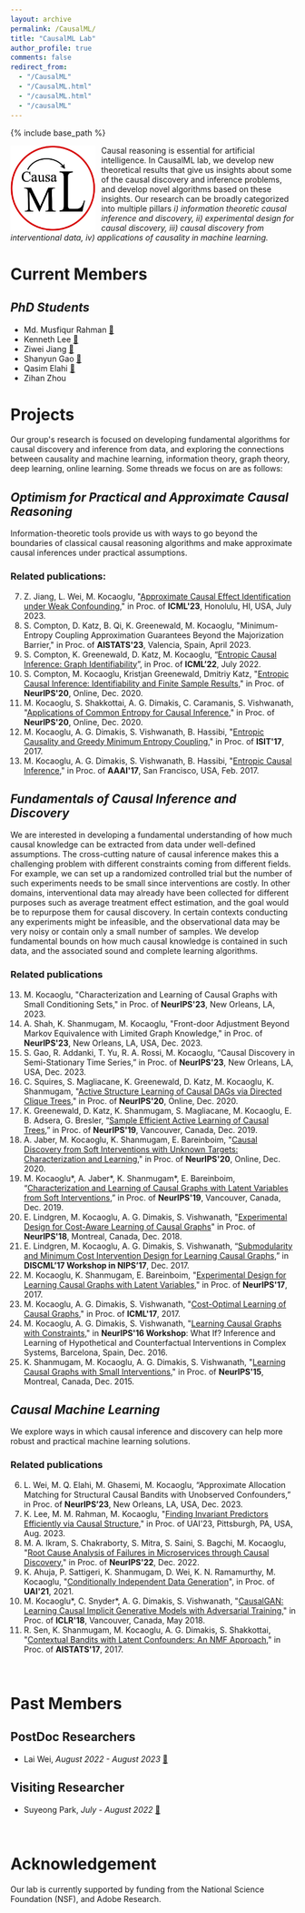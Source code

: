```yaml
---
layout: archive
permalink: /CausalML/
title: "CausalML Lab"
author_profile: true
comments: false
redirect_from: 
  - "/CausalML"
  - "/CausalML.html"
  - "/causalML.html"
  - "/causalML"
---
```




{% include base_path %}

<img align="left" src="/images/lablogo.png" width="150px" style="float:left; padding-right:10px"> Causal reasoning is essential for artificial intelligence. In CausalML lab, we develop new theoretical results that give us insights about some of the causal discovery and inference problems, and develop novel algorithms based on these insights. Our research can be broadly categorized into multiple pillars _i) information theoretic causal inference and discovery, ii) experimental design for causal discovery, iii) causal discovery from interventional data, iv) applications of causality in machine learning._

# Current Members
 
## *PhD Students*
- Md. Musfiqur Rahman [📄](https://sites.google.com/view/musfiqshohan/)
- Kenneth Lee [📄](https://kenneth-lee-ch.github.io/)
- Ziwei Jiang [📄](https://ziwei-jiang.github.io/)
- Shanyun Gao [📄](https://sites.google.com/view/shanyungao/home)
- Qasim Elahi [📄](https://qasimelahi.github.io/QasimElahi/)
- Zihan Zhou


# Projects
Our group's research is focused on developing fundamental algorithms for causal discovery and inference from data, and exploring the connections between causality and machine learning, information theory, graph theory, deep learning, online learning. Some threads we focus on are as follows:

## *Optimism for Practical and Approximate Causal Reasoning*
Information-theoretic tools provide us with ways to go beyond the boundaries of classical causal reasoning algorithms and make approximate causal inferences under practical assumptions. 

### Related publications:
7. Z. Jiang, L. Wei, M. Kocaoglu, "[Approximate Causal Effect Identification under Weak Confounding](https://openreview.net/pdf?id=iRBKUnIjR2)," in Proc. of **ICML'23**, Honolulu, HI, USA, July 2023.
6. S. Compton, D. Katz, B. Qi, K. Greenewald, M. Kocaoglu, "Minimum-Entropy Coupling Approximation Guarantees Beyond the Majorization Barrier," in Proc. of **AISTATS'23**, Valencia, Spain, April 2023.
5. S. Compton, K. Greenewald, D. Katz, M. Kocaoglu, “[Entropic Causal Inference: Graph Identifiability](https://proceedings.mlr.press/v162/compton22a.html)”, in Proc. of **ICML’22**, July 2022.
4. S. Compton, M. Kocaoglu, Kristjan Greenewald, Dmitriy Katz, "[Entropic Causal Inference: Identifiability and Finite Sample Results](https://proceedings.neurips.cc/paper/2020/hash/a979ca2444b34449a2c80b012749e9cd-Abstract.html)," in Proc. of **NeurIPS'20**, Online, Dec. 2020.  
3. M. Kocaoglu, S. Shakkottai, A. G. Dimakis, C. Caramanis, S. Vishwanath, "[Applications of Common Entropy for Causal Inference](https://proceedings.neurips.cc/paper/2020/hash/cae7115f44837c806c9b23ed00a1a28a-Abstract.html)," in Proc. of **NeurIPS'20**, Online, Dec. 2020.
2. M. Kocaoglu, A. G. Dimakis, S. Vishwanath, B. Hassibi, "[Entropic Causality and Greedy Minimum Entropy Coupling](https://ieeexplore.ieee.org/document/8006772)," in Proc. of **ISIT'17**, 2017.  
1. M. Kocaoglu, A. G. Dimakis, S. Vishwanath, B. Hassibi, "[Entropic Causal Inference](https://aaai.org/ocs/index.php/AAAI/AAAI17/paper/view/14218)," in Proc. of **AAAI'17**, San Francisco, USA, Feb. 2017.  

## *Fundamentals of Causal Inference and Discovery*
We are interested in developing a fundamental understanding of how much causal knowledge can be extracted from data under well-defined assumptions. The cross-cutting nature of causal inference makes this a challenging problem with different constraints coming from different fields. For example, we can set up a randomized controlled trial but the number of such experiments needs to be small since interventions are costly.  In other domains, interventional data may already have been collected for different purposes such as average treatment effect estimation, and the goal would be to repurpose them for causal discovery. In certain contexts conducting any experiments might be infeasible, and the observational data may be very noisy or contain only a small number of samples. We develop fundamental bounds on how much causal knowledge is contained in such data, and the associated sound and complete learning algorithms. 

### Related publications
13. M. Kocaoglu, "Characterization and Learning of Causal Graphs with Small Conditioning Sets," in Proc. of **NeurIPS'23**, New Orleans, LA, 2023.
12. A. Shah, K. Shanmugam, M. Kocaoglu, "Front-door Adjustment Beyond Markov Equivalence with Limited Graph Knowledge," in Proc. of **NeurIPS'23**, New Orleans, LA, USA, Dec. 2023.
11. S. Gao, R. Addanki, T. Yu, R. A. Rossi, M. Kocaoglu, “Causal Discovery in Semi-Stationary Time Series,” in Proc. of **NeurIPS'23**, New Orleans, LA, USA, Dec. 2023.
10. C. Squires, S. Magliacane, K. Greenewald, D. Katz, M. Kocaoglu, K. Shanmugam, "[Active Structure Learning of Causal DAGs via Directed Clique Trees](https://proceedings.neurips.cc/paper/2020/hash/f57bd0a58e953e5c43cd4a4e5af46138-Abstract.html)," in Proc. of **NeurIPS'20**, Online, Dec. 2020.  
9. K. Greenewald, D. Katz, K. Shanmugam, S. Magliacane, M. Kocaoglu, E. B. Adsera, G. Bresler, “[Sample Efficient Active Learning of Causal Trees](https://papers.nips.cc/paper/2019/hash/5ee5605917626676f6a285fa4c10f7b0-Abstract.html),” in Proc. of **NeurIPS'19**, Vancouver, Canada, Dec. 2019.
8. A. Jaber, M. Kocaoglu, K. Shanmugam, E. Bareinboim, "[Causal Discovery from Soft Interventions with Unknown Targets: Characterization and Learning](https://proceedings.neurips.cc/paper/2020/hash/6cd9313ed34ef58bad3fdd504355e72c-Abstract.html)," in Proc. of **NeurIPS'20**, Online, Dec. 2020.  
7. M. Kocaoglu\*, A. Jaber\*, K. Shanmugam\*, E. Bareinboim, “[Characterization and Learning of Causal Graphs with Latent Variables from Soft Interventions](https://docs.google.com/viewer?url=https://github.com/mkocaoglu/mkocaoglu.github.io/raw/master/files/NeurIPS_19__Characterization_and_Learning_of_Causal_Graphs_with_Latent_Variables_from_Soft_Interventions.pdf),” in Proc. of **NeurIPS'19**, Vancouver, Canada, Dec. 2019.
6. E. Lindgren, M. Kocaoglu, A. G. Dimakis, S. Vishwanath, "[Experimental Design for Cost-Aware Learning of Causal Graphs](http://papers.neurips.cc/paper/7774-experimental-design-for-cost-aware-learning-of-causal-graphs)" in Proc. of **NeurIPS'18**, Montreal, Canada, Dec. 2018.  
5. E. Lindgren, M. Kocaoglu, A. G. Dimakis, S. Vishwanath, “[Submodularity and Minimum Cost Intervention Design for Learning Causal Graphs](http://www.discml.cc/),” in **DISCML’17 Workshop in NIPS’17**, Dec. 2017.  
4. M. Kocaoglu, K. Shanmugam, E. Bareinboim, "[Experimental Design for Learning Causal Graphs with Latent Variables](https://papers.nips.cc/paper/2017/hash/291d43c696d8c3704cdbe0a72ade5f6c-Abstract.html)," in Proc. of **NeurIPS'17**, 2017.  
3. M. Kocaoglu, A. G. Dimakis, S. Vishwanath, "[Cost-Optimal Learning of Causal Graphs](http://proceedings.mlr.press/v70/kocaoglu17a.html)," in Proc. of **ICML'17**, 2017.  
2. M. Kocaoglu, A. G. Dimakis, S. Vishwanath, "[Learning Causal Graphs with Constraints](https://drive.google.com/file/d/0B6FCKgrwBmezQkZzVHZOLS1STkU)," in **NeurIPS'16 Workshop**: What If? Inference and Learning of Hypothetical and Counterfactual Interventions in Complex Systems, Barcelona, Spain, Dec. 2016.  
1. K. Shanmugam, M. Kocaoglu, A. G. Dimakis, S. Vishwanath, "[Learning Causal Graphs with Small Interventions](https://proceedings.neurips.cc/paper/2015/hash/b865367fc4c0845c0682bd466e6ebf4c-Abstract.html)," in Proc. of **NeurIPS'15**, Montreal, Canada, Dec. 2015.  


## *Causal Machine Learning*
We explore ways in which causal inference and discovery can help more robust and practical machine learning solutions. 
### Related publications
6. L. Wei, M. Q. Elahi, M. Ghasemi, M. Kocaoglu, “Approximate Allocation Matching for Structural Causal Bandits with Unobserved Confounders,” in Proc. of **NeurIPS’23**, New Orleans, LA, USA, Dec. 2023.
5. K. Lee, M. M. Rahman, M. Kocaoglu, "[Finding Invariant Predictors Efficiently via Causal Structure](https://proceedings.mlr.press/v216/lee23a.html)," in Proc. of UAI'23, Pittsburgh, PA, USA, Aug. 2023.
4. M. A. Ikram, S. Chakraborty, S. Mitra, S. Saini, S. Bagchi, M. Kocaoglu, "[Root Cause Analysis of Failures in Microservices through Causal Discovery](https://openreview.net/pdf?id=weoLjoYFvXY)," in Proc. of **NeurIPS'22**, Dec. 2022.
3. K. Ahuja, P. Sattigeri, K. Shanmugam, D. Wei, K. N. Ramamurthy, M. Kocaoglu, "[Conditionally Independent Data Generation](https://www.auai.org/uai2021/pdf/uai2021.768.pdf)", in Proc. of **UAI'21**, 2021.  
2. M. Kocaoglu\*, C. Snyder\*, A. G. Dimakis, S. Vishwanath, "[CausalGAN: Learning Causal Implicit Generative Models with Adversarial Training](https://openreview.net/forum?id=BJE-4xW0W)," in Proc. of **ICLR'18**, Vancouver, Canada,  May 2018.  
1. R. Sen, K. Shanmugam, M. Kocaoglu, A. G. Dimakis, S. Shakkottai, "[Contextual Bandits with Latent Confounders: An NMF Approach](http://proceedings.mlr.press/v54/sen17a.html)," in Proc. of **AISTATS'17**, 2017.  

<br/>

# Past Members

## PostDoc Researchers
- Lai Wei, *August 2022 - August 2023* [📄](https://openreview.net/profile?id=~Lai_Wei5) 
  
## Visiting Researcher
- Suyeong Park, *July - August 2022* [📄](https://euphoria0-0.github.io/tabs/about/)

<br/>

# Acknowledgement
Our lab is currently supported by funding from the National Science Foundation (NSF), and Adobe Research. 
